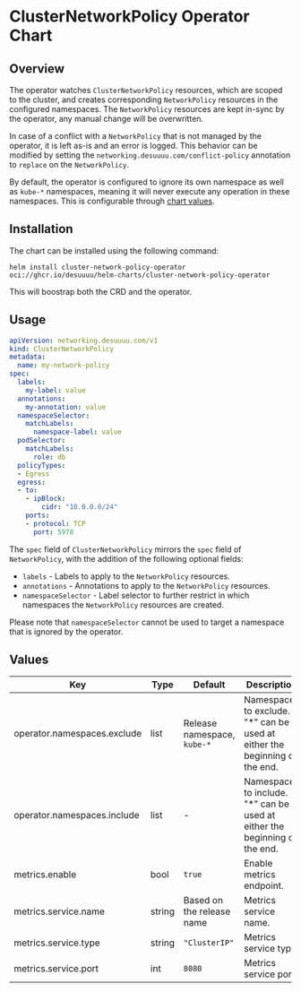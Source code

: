# ClusterNetworkPolicy Operator Chart

## Overview

The operator watches `ClusterNetworkPolicy` resources, which are scoped to the
cluster, and creates corresponding `NetworkPolicy` resources in the configured
namespaces. The `NetworkPolicy` resources are kept in-sync by the operator, any
manual change will be overwritten.

In case of a conflict with a `NetworkPolicy` that is not managed by the
operator, it is left as-is and an error is logged. This
behavior can be modified by setting the `networking.desuuuu.com/conflict-policy`
annotation to `replace` on the `NetworkPolicy`.

By default, the operator is configured to ignore its own namespace as well as
`kube-*` namespaces, meaning it will never execute any operation in these
namespaces. This is configurable through [chart values](#values).

## Installation

The chart can be installed using the following command:

```
helm install cluster-network-policy-operator oci://ghcr.io/desuuuu/helm-charts/cluster-network-policy-operator
```

This will boostrap both the CRD and the operator.

## Usage

```yaml
apiVersion: networking.desuuuu.com/v1
kind: ClusterNetworkPolicy
metadata:
  name: my-network-policy
spec:
  labels:
    my-label: value
  annotations:
    my-annotation: value
  namespaceSelector:
    matchLabels:
      namespace-label: value
  podSelector:
    matchLabels:
      role: db
  policyTypes:
  - Egress
  egress:
  - to:
    - ipBlock:
        cidr: "10.0.0.0/24"
    ports:
    - protocol: TCP
      port: 5978
```

The `spec` field of `ClusterNetworkPolicy` mirrors the `spec` field of
`NetworkPolicy`, with the addition of the following optional fields:

* `labels` - Labels to apply to the `NetworkPolicy` resources.
* `annotations` - Annotations to apply to the `NetworkPolicy` resources.
* `namespaceSelector` - Label selector to further restrict in which namespaces
the `NetworkPolicy` resources are created.

Please note that `namespaceSelector` cannot be used to target a namespace that
is ignored by the operator.

## Values

| Key | Type | Default | Description |
|-----|------|---------|-------------|
| operator.namespaces.exclude | list | Release namespace, `kube-*` | Namespaces to exclude. "*" can be used at either the beginning or the end. |
| operator.namespaces.include | list | - | Namespaces to include. "*" can be used at either the beginning or the end. |
| metrics.enable | bool | `true` | Enable metrics endpoint. |
| metrics.service.name | string | Based on the release name | Metrics service name. |
| metrics.service.type | string | `"ClusterIP"` | Metrics service type. |
| metrics.service.port | int | `8080` | Metrics service port. |
